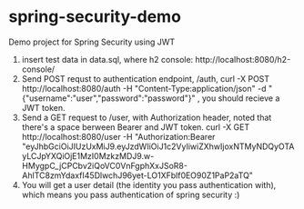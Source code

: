 # spring-security-demo
Demo project for Spring Security using JWT

1. insert test data in data.sql, where h2 console: http://localhost:8080/h2-console/
2. Send POST requst to authentication endpoint, /auth,
	curl -X POST http://localhost:8080/auth -H "Content-Type:application/json" -d "{\"username\":\"user\",\"password\":\"password\"}"
	, you should recieve a JWT token.
3. Send a GET request to /user, with Authorization header, noted that there's a space berween Bearer and JWT token.
	curl -X GET http://localhost:8080/user -H "Authorization:Bearer "eyJhbGciOiJIUzUxMiJ9.eyJzdWIiOiJ1c2VyIiwiZXhwIjoxNTMyNDQyOTAyLCJpYXQiOjE1MzI0MzkzMDJ9.w-HMygpC_jCPCbv2iQoVC0VnFgphXxJSoR8-AhlTC8zmYdaxfI45DlwchJ96yet-LO1XFblf0EO90Z1PaP2aTQ"
4. You will get a user detail (the identity you pass authentication with), which means you pass authentication of spring security :) 
